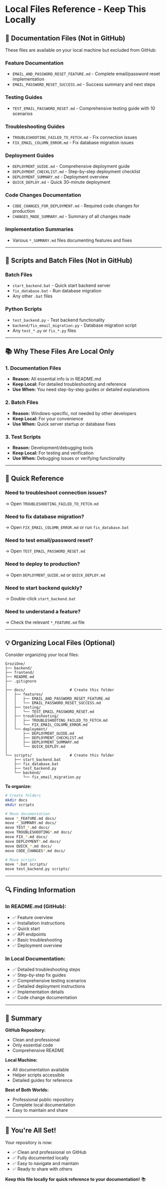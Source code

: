 # Local Files Reference - Keep This Locally

## 📁 Documentation Files (Not in GitHub)

These files are available on your local machine but excluded from GitHub:

### **Feature Documentation**
- `EMAIL_AND_PASSWORD_RESET_FEATURE.md` - Complete email/password reset implementation
- `EMAIL_PASSWORD_RESET_SUCCESS.md` - Success summary and next steps

### **Testing Guides**
- `TEST_EMAIL_PASSWORD_RESET.md` - Comprehensive testing guide with 10 scenarios

### **Troubleshooting Guides**
- `TROUBLESHOOTING_FAILED_TO_FETCH.md` - Fix connection issues
- `FIX_EMAIL_COLUMN_ERROR.md` - Fix database migration issues

### **Deployment Guides**
- `DEPLOYMENT_GUIDE.md` - Comprehensive deployment guide
- `DEPLOYMENT_CHECKLIST.md` - Step-by-step deployment checklist
- `DEPLOYMENT_SUMMARY.md` - Deployment overview
- `QUICK_DEPLOY.md` - Quick 30-minute deployment

### **Code Changes Documentation**
- `CODE_CHANGES_FOR_DEPLOYMENT.md` - Required code changes for production
- `CHANGES_MADE_SUMMARY.md` - Summary of all changes made

### **Implementation Summaries**
- Various `*_SUMMARY.md` files documenting features and fixes

---

## 🔧 Scripts and Batch Files (Not in GitHub)

### **Batch Files**
- `start_backend.bat` - Quick start backend server
- `fix_database.bat` - Run database migration
- Any other `.bat` files

### **Python Scripts**
- `test_backend.py` - Test backend functionality
- `backend/fix_email_migration.py` - Database migration script
- Any `test_*.py` or `fix_*.py` files

---

## 📚 Why These Files Are Local Only

### **1. Documentation Files**
- **Reason:** All essential info is in README.md
- **Keep Local:** For detailed troubleshooting and reference
- **Use When:** You need step-by-step guides or detailed explanations

### **2. Batch Files**
- **Reason:** Windows-specific, not needed by other developers
- **Keep Local:** For your convenience
- **Use When:** Quick server startup or database fixes

### **3. Test Scripts**
- **Reason:** Development/debugging tools
- **Keep Local:** For testing and verification
- **Use When:** Debugging issues or verifying functionality

---

## 🎯 Quick Reference

### **Need to troubleshoot connection issues?**
→ Open `TROUBLESHOOTING_FAILED_TO_FETCH.md`

### **Need to fix database migration?**
→ Open `FIX_EMAIL_COLUMN_ERROR.md` or run `fix_database.bat`

### **Need to test email/password reset?**
→ Open `TEST_EMAIL_PASSWORD_RESET.md`

### **Need to deploy to production?**
→ Open `DEPLOYMENT_GUIDE.md` or `QUICK_DEPLOY.md`

### **Need to start backend quickly?**
→ Double-click `start_backend.bat`

### **Need to understand a feature?**
→ Check the relevant `*_FEATURE.md` file

---

## 💡 Organizing Local Files (Optional)

Consider organizing your local files:

```
GroziOne/
├── backend/
├── frontend/
├── README.md
├── .gitignore
│
├── docs/                    # Create this folder
│   ├── features/
│   │   ├── EMAIL_AND_PASSWORD_RESET_FEATURE.md
│   │   └── EMAIL_PASSWORD_RESET_SUCCESS.md
│   ├── testing/
│   │   └── TEST_EMAIL_PASSWORD_RESET.md
│   ├── troubleshooting/
│   │   ├── TROUBLESHOOTING_FAILED_TO_FETCH.md
│   │   └── FIX_EMAIL_COLUMN_ERROR.md
│   └── deployment/
│       ├── DEPLOYMENT_GUIDE.md
│       ├── DEPLOYMENT_CHECKLIST.md
│       ├── DEPLOYMENT_SUMMARY.md
│       └── QUICK_DEPLOY.md
│
└── scripts/                 # Create this folder
    ├── start_backend.bat
    ├── fix_database.bat
    ├── test_backend.py
    └── backend/
        └── fix_email_migration.py
```

**To organize:**
```bash
# Create folders
mkdir docs
mkdir scripts

# Move documentation
move *_FEATURE.md docs/
move *_SUMMARY.md docs/
move TEST_*.md docs/
move TROUBLESHOOTING*.md docs/
move FIX_*.md docs/
move DEPLOYMENT*.md docs/
move QUICK_*.md docs/
move CODE_CHANGES*.md docs/

# Move scripts
move *.bat scripts/
move test_backend.py scripts/
```

---

## 🔍 Finding Information

### **In README.md (GitHub):**
- ✅ Feature overview
- ✅ Installation instructions
- ✅ Quick start
- ✅ API endpoints
- ✅ Basic troubleshooting
- ✅ Deployment overview

### **In Local Documentation:**
- ✅ Detailed troubleshooting steps
- ✅ Step-by-step fix guides
- ✅ Comprehensive testing scenarios
- ✅ Detailed deployment instructions
- ✅ Implementation details
- ✅ Code change documentation

---

## 📝 Summary

**GitHub Repository:**
- Clean and professional
- Only essential code
- Comprehensive README

**Local Machine:**
- All documentation available
- Helper scripts accessible
- Detailed guides for reference

**Best of Both Worlds:**
- Professional public repository
- Complete local documentation
- Easy to maintain and share

---

## 🎉 You're All Set!

Your repository is now:
- ✅ Clean and professional on GitHub
- ✅ Fully documented locally
- ✅ Easy to navigate and maintain
- ✅ Ready to share with others

**Keep this file locally for quick reference to your documentation!** 📚


